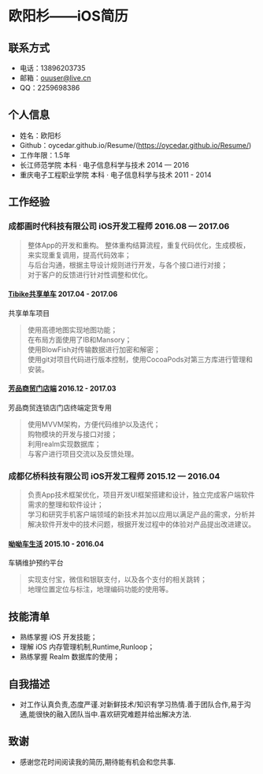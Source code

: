 # 欧阳杉——iOS简历

## 联系方式
* 电话：13896203735
* 邮箱：ouuser@live.cn
* QQ：2259698386
 
## 个人信息
* 姓名：欧阳杉	
* Github：oycedar.github.io/Resume/(https://oycedar.github.io/Resume/)
* 工作年限：1.5年
* 长江师范学院           本科 · 电子信息科学与技术    2014 — 2016
* 重庆电子工程职业学院    本科 · 电子信息科学与技术    2011 - 2014

## 工作经验
### 成都画时代科技有限公司  iOS开发工程师   2016.08 — 2017.06

>整体App的开发和重构。 整体重构结算流程，重复代码优化，生成模板，来实现重复调用，提高代码效率；<br>
>与后台沟通，根据主导设计规则进行开发，与各个接口进行对接；<br>
>对于客户的反馈进行针对性调整和优化。<br>

#### [Tibike共享单车](https://itunes.apple.com/cn/app/tibike/id1221822385?l=zh&ls=1&mt=8)  2017.04 - 2017.06
共享单车项目
>使用高德地图实现地图功能；<br>
>在布局方面使用了IB和Mansory；<br>
>使用BlowFish对传输数据进行加密和解密；<br>
>使用git对项目代码进行版本控制，使用CocoaPods对第三方库进行管理和安装。<br>

#### [芳品商贸门店端](https://itunes.apple.com/cn/app/%E8%8A%B3%E5%93%81%E5%95%86%E8%B4%B8%E9%97%A8%E5%BA%97%E7%AB%AF/id1197963132?l=zh&ls=1&mt=8)  2016.12 - 2017.03
芳品商贸连锁店门店终端定货专用
>使用MVVM架构，方便代码维护以及迭代；<br>
>购物模块的开发与接口对接；<br>
>利用realm实现数据库；<br>
>与客户进行项目交流以及反馈处理。<br>


### 成都亿桥科技有限公司	  iOS开发工程师   2015.12 — 2016.04
>负责App技术框架优化，项目开发UI框架搭建和设计，独立完成客户端软件需求的整理和软件设计；<br>
>学习和研究手机客户端领域的新技术并加以应用以满足产品的需求，分析并解决软件开发中的技术问题，根据开发过程中的体验对产品提出改进建议。<br>

#### [呦呦车生活](https://itunes.apple.com/app/id1073407938)  2015.10 - 2016.04
车辆维护预约平台
>实现支付宝，微信和银联支付，以及各个支付的相关跳转；<br>
>地理位置定位与标注，地理编码功能的使用等。<br>

## 技能清单

* 熟练掌握 iOS 开发技能；
* 理解 iOS 内存管理机制,Runtime,Runloop；
* 熟练掌握 Realm 数据库的使用；

## 自我描述

* 对工作认真负责,态度严谨.对新鲜技术/知识有学习热情.善于团队合作,易于沟通,能很快的融入团队当中.喜欢研究难题并给出解决方法.

## 致谢

* 感谢您花时间阅读我的简历,期待能有机会和您共事.
